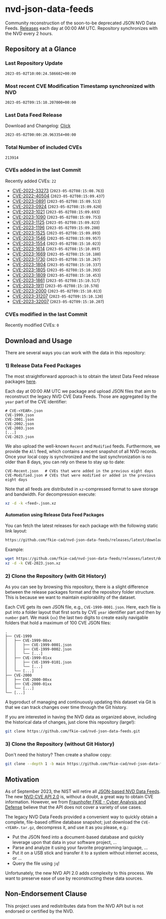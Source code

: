 # nvd-json-data-feeds

Community reconstruction of the soon-to-be deprecated JSON NVD Data Feeds. 
[Releases](releases/latest) each day at 00:00 AM UTC.
Repository synchronizes with the NVD every 2 hours.

## Repository at a Glance

### Last Repository Update

```plain
2023-05-02T10:00:24.586602+00:00
```

### Most recent CVE Modification Timestamp synchronized with NVD

```plain
2023-05-02T09:15:10.207000+00:00
```

### Last Data Feed Release

Download and Changelog: [Click](releases/latest)

```plain
2023-05-02T00:00:20.963354+00:00
```

### Total Number of included CVEs

```plain
213914
```

### CVEs added in the last Commit

Recently added CVEs: `22`

* [CVE-2022-33273](CVE-2022/CVE-2022-332xx/CVE-2022-33273.json) (`2023-05-02T08:15:08.763`)
* [CVE-2022-40504](CVE-2022/CVE-2022-405xx/CVE-2022-40504.json) (`2023-05-02T08:15:09.437`)
* [CVE-2023-0891](CVE-2023/CVE-2023-08xx/CVE-2023-0891.json) (`2023-05-02T08:15:09.513`)
* [CVE-2023-0924](CVE-2023/CVE-2023-09xx/CVE-2023-0924.json) (`2023-05-02T08:15:09.620`)
* [CVE-2023-1021](CVE-2023/CVE-2023-10xx/CVE-2023-1021.json) (`2023-05-02T08:15:09.693`)
* [CVE-2023-1090](CVE-2023/CVE-2023-10xx/CVE-2023-1090.json) (`2023-05-02T08:15:09.753`)
* [CVE-2023-1125](CVE-2023/CVE-2023-11xx/CVE-2023-1125.json) (`2023-05-02T08:15:09.823`)
* [CVE-2023-1196](CVE-2023/CVE-2023-11xx/CVE-2023-1196.json) (`2023-05-02T09:15:09.280`)
* [CVE-2023-1525](CVE-2023/CVE-2023-15xx/CVE-2023-1525.json) (`2023-05-02T08:15:09.893`)
* [CVE-2023-1546](CVE-2023/CVE-2023-15xx/CVE-2023-1546.json) (`2023-05-02T08:15:09.957`)
* [CVE-2023-1554](CVE-2023/CVE-2023-15xx/CVE-2023-1554.json) (`2023-05-02T08:15:10.023`)
* [CVE-2023-1614](CVE-2023/CVE-2023-16xx/CVE-2023-1614.json) (`2023-05-02T08:15:10.097`)
* [CVE-2023-1669](CVE-2023/CVE-2023-16xx/CVE-2023-1669.json) (`2023-05-02T08:15:10.180`)
* [CVE-2023-1730](CVE-2023/CVE-2023-17xx/CVE-2023-1730.json) (`2023-05-02T08:15:10.267`)
* [CVE-2023-1804](CVE-2023/CVE-2023-18xx/CVE-2023-1804.json) (`2023-05-02T08:15:10.337`)
* [CVE-2023-1805](CVE-2023/CVE-2023-18xx/CVE-2023-1805.json) (`2023-05-02T08:15:10.393`)
* [CVE-2023-1809](CVE-2023/CVE-2023-18xx/CVE-2023-1809.json) (`2023-05-02T08:15:10.453`)
* [CVE-2023-1861](CVE-2023/CVE-2023-18xx/CVE-2023-1861.json) (`2023-05-02T08:15:10.517`)
* [CVE-2023-1911](CVE-2023/CVE-2023-19xx/CVE-2023-1911.json) (`2023-05-02T08:15:10.570`)
* [CVE-2023-2000](CVE-2023/CVE-2023-20xx/CVE-2023-2000.json) (`2023-05-02T09:15:10.013`)
* [CVE-2023-31207](CVE-2023/CVE-2023-312xx/CVE-2023-31207.json) (`2023-05-02T09:15:10.120`)
* [CVE-2023-32007](CVE-2023/CVE-2023-320xx/CVE-2023-32007.json) (`2023-05-02T09:15:10.207`)


### CVEs modified in the last Commit

Recently modified CVEs: `0`



## Download and Usage

There are several ways you can work with the data in this repository:

### 1) Release Data Feed Packages

The most straightforward approach is to obtain the latest Data Feed release packages [here](releases/latest).

Each day at 00:00 AM UTC we package and upload JSON files that aim to reconstruct the legacy NVD CVE Data Feeds.
Those are aggregated by the `year` part of the CVE identifier:

```
# CVE-<YEAR>.json
CVE-1999.json
CVE-2001.json
CVE-2002.json
CVE-2003.json
[...]
CVE-2023.json
```

We also upload the well-known `Recent` and `Modified` feeds.
Furthermore, we provide the `All` feed, which contains a recent snapshot of all NVD records.
Once your local copy is synchronized and the last synchronization is no older than 8 days, you can rely on these to stay up to date:

```plain
CVE-Recent.json   # CVEs that were added in the previous eight days
CVE-Modified.json # CVEs that were modified or added in the previous eight days
```

Note that all feeds are distributed in `xz`-compressed format to save storage and bandwidth.
For decompression execute:

```sh
xz -d -k <feed>.json.xz
```


#### Automation using Release Data Feed Packages

You can fetch the latest releases for each package with the following static link layout:

```sh
https://github.com/fkie-cad/nvd-json-data-feeds/releases/latest/download/CVE-<YEAR>.json.xz
```

Example:

```sh
wget https://github.com/fkie-cad/nvd-json-data-feeds/releases/latest/download/CVE-2023.json.xz
xz -d -k CVE-2023.json.xz
```

### 2) Clone the Repository (with Git History)

As you can see by browsing this repository, there is a slight difference between the release packages format and the repository folder structure.
This is because we want to maintain explorability of the dataset.

Each CVE gets its own JSON file, e.g., `CVE-1999-0001.json`.
Here, each file is put into a folder layout that first sorts by CVE `year` identifier part and then by `number` part.
We mask (`xx`) the last two digits to create easily navigable folders that hold a maximum of 100 CVE JSON files:

```plain
.
├── CVE-1999
│   ├── CVE-1999-00xx
│   │   ├── CVE-1999-0001.json
│   │   ├── CVE-1999-0002.json
│   │   └── [...]
│   ├── CVE-1999-01xx
│   │   ├── CVE-1999-0101.json
│   │   └── [...]
│   └── [...]
├── CVE-2000
│   ├── CVE-2000-00xx
│   ├── CVE-2000-01xx
│   └── [...]
└── [...]
```

A byproduct of managing and continuously updating this dataset via Git is that we can track changes over time through the Git history.

If you are interested in having the NVD data as organized above, including the historical data of changes, just clone this repository (large!):

```sh
git clone https://github.com/fkie-cad/nvd-json-data-feeds.git
```

### 3) Clone the Repository (without Git History)

Don't need the history? Then create a shallow copy:

```sh
git clone --depth 1 -b main https://github.com/fkie-cad/nvd-json-data-feeds.git
```

## Motivation

As of September 2023, the NIST will retire all [JSON-based NVD Data Feeds](https://nvd.nist.gov/vuln/data-feeds#divRetirementBanner-1).
The new [NVD CVE API 2.0](https://nvd.nist.gov/developers/vulnerabilities) is, without a doubt, a great way to obtain CVE information.
However, we from [Fraunhofer FKIE - Cyber Analysis and Defense](https://www.fkie.fraunhofer.de/en/departments/cad.html) believe that the API does not cover a variety of use cases.

The legacy NVD Data Feeds provided a convenient way to quickly obtain a complete, file-based offline database snapshot; just download the `CVE-<YEAR>.tar.gz`, decompress it, and use it as you please, e.g.:

* Put the JSON feed into a document-based database and quickly leverage upon that data in your software project, ...
* Parse and analyze it using your favorite programming language, ...
* Put it on a USB stick and transfer it to a system without internet access, or ...
* Query the file using `jq`!

Unfortunately, the new NVD API 2.0 adds complexity to this process.
We want to preserve ease of use by reconstructing these data sources.

## Non-Endorsement Clause

This project uses and redistributes data from the NVD API but is not endorsed or certified by the NVD.